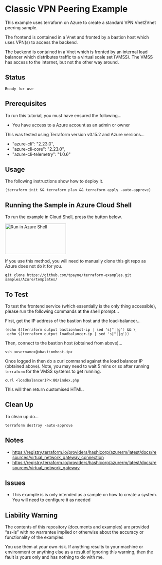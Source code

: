 Classic VPN Peering Example
===========================

This example uses terraform on Azure to create a standard VPN Vnet2Vnet peering sample.

The frontend is contained in a Vnet and fronted by a bastion host which uses VPN(s) to access the backend.

The backend is contained in a Vnet which is fronted by an internal load balancer which distributes traffic to a virtual scale set (VMSS). The VMSS has access to the internet, but not the other way around.

Status
------
````
Ready for use
````

Prerequisites
-------------
To run this tutorial, you must have ensured the following...

* You have access to a Azure account as an admin or owner

This was tested using Terraform version v0.15.2 and Azure versions...

*  "azure-cli": "2.23.0",
*  "azure-cli-core": "2.23.0",
*  "azure-cli-telemetry": "1.0.6"

Usage
-----
The following instructions show how to deploy it.

    (terraform init && terraform plan && terraform apply -auto-approve)

Running the Sample in Azure Cloud Shell
---------------------------------------
To run the example in Cloud Shell, press the button below.

[<img src="https://azure.microsoft.com/svghandler/cloud-shell.png" alt="Run in Azure Shell" width="200" height="100">][run_button_auto]

If you use this method, you will need to manually clone this git repo as Azure does not do it for you.

    git clone https://github.com/tpayne/terraform-examples.git samples/Azure/templates/

To Test
-------
To test the frontend service (which essentially is the only thing accessible), please run the following commands
at the shell prompt...

First, get the IP address of the bastion host and the load-balancer...

    (echo $(terraform output bastionhost-ip | sed 's|"||g') && \
     echo $(terraform output loadbalancer-ip | sed 's|"||g'))

Then, connect to the bastion host (obtained from above)...

    ssh <username>@<bastionhost-ip>

Once logged in then do a curl command against the load balancer IP (obtained above).
Note, you may need to wait 5 mins or so after running `terraform` for the VMSS systems to get running.

    curl <loadbalancerIP>:80/index.php

This will then return customised HTML.

Clean Up
--------
To clean up do...

    terraform destroy -auto-approve

Notes
-----
- https://registry.terraform.io/providers/hashicorp/azurerm/latest/docs/resources/virtual_network_gateway_connection
- https://registry.terraform.io/providers/hashicorp/azurerm/latest/docs/resources/virtual_network_gateway

Issues
------
- This example is is only intended as a sample on how to create a system. You will need to configure it as needed

Liability Warning
-----------------
The contents of this repository (documents and examples) are provided “as-is” with no warrantee implied
or otherwise about the accuracy or functionality of the examples.

You use them at your own risk. If anything results to your machine or environment or anything else as a
result of ignoring this warning, then the fault is yours only and has nothing to do with me.

[run_button_auto]: https://shell.azure.com/
